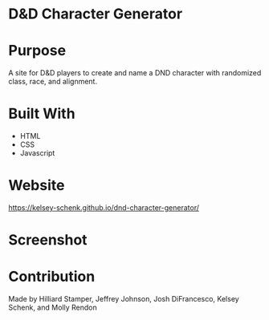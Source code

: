 # D&D Character Generator

# Purpose

A site for D&D players to create and name a DND character with randomized class, race, and alignment.

# Built With

* HTML
* CSS
* Javascript

# Website
https://kelsey-schenk.github.io/dnd-character-generator/

# Screenshot


# Contribution

Made by Hilliard Stamper, Jeffrey Johnson, Josh DiFrancesco, Kelsey Schenk, and Molly Rendon
